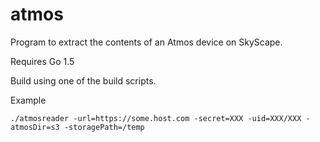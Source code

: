 # atmos
Program to extract the contents of an Atmos device on SkyScape.

Requires Go 1.5

Build using one of the build scripts.

Example

    ./atmosreader -url=https://some.host.com -secret=XXX -uid=XXX/XXX -atmosDir=s3 -storagePath=/temp
